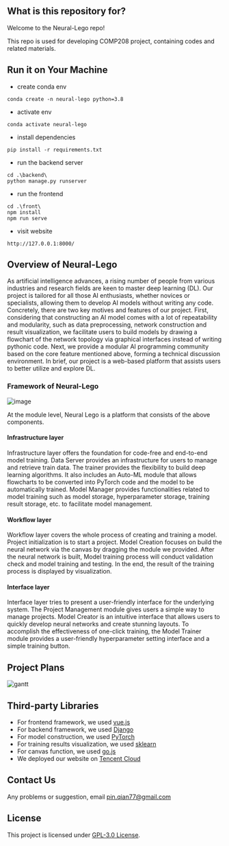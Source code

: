 ## What is this repository for?

Welcome to the Neural-Lego repo!

This repo is used for developing COMP208 project, containing codes and related materials.

## Run it on Your Machine

- create conda env

```
conda create -n neural-lego python=3.8
```

- activate env

```
conda activate neural-lego
```

- install dependencies

```
pip install -r requirements.txt
```

- run the backend server

```
cd .\backend\
python manage.py runserver
```

- run the frontend

```
cd .\front\
npm install
npm run serve
```

- visit website

```
http://127.0.0.1:8000/
```

## Overview of Neural-Lego

As artificial intelligence advances, a rising number of people from various industries and research fields are keen to master deep learning (DL). Our project is tailored for all those AI enthusiasts, whether novices or specialists, allowing them to develop AI models without writing any code. Concretely, there are two key motives and features of our project. First, considering that constructing an AI model comes with a lot of repeatability and modularity, such as data preprocessing, network construction and result visualization, we facilitate users to build models by drawing a flowchart of the network topology via graphical interfaces instead of writing pythonic code. Next, we provide a modular AI programming community based on the core feature mentioned above, forming a technical discussion environment. In brief, our project is a web-based platform that assists users to better utilize and explore DL.

### Framework of Neural-Lego

![image](https://user-images.githubusercontent.com/67728009/167746738-89f1012e-492f-4268-8c5f-120e429f6855.png)

At the module level, Neural Lego is a platform that consists of the above components. 

#### Infrastructure layer
Infrastructure layer offers the foundation for code-free and end-to-end model training. Data Server provides an infrastructure for users to manage and retrieve train data. The trainer provides the flexibility to build deep learning algorithms. It also includes an Auto-ML module that allows flowcharts to be converted into PyTorch code and the model to be automatically trained. Model Manager provides functionalities related to model training such as model storage, hyperparameter storage, training result storage, etc. to facilitate model management. 

#### Workflow layer
Workflow layer covers the whole process of creating and training a model. Project initialization is to start a project. Model Creation focuses on build the neural network via the canvas by dragging the module we provided. After the neural network is built, Model training process will conduct validation check and model training and testing. In the end, the result of the training process is displayed by visualization.

#### Interface layer
Interface layer tries to present a user-friendly interface for the underlying system. The Project Management module gives users a simple way to manage projects. Model Creator is an intuitive interface that allows users to quickly develop neural networks and create stunning layouts. To accomplish the effectiveness of one-click training, the Model Trainer module provides a user-friendly hyperparameter setting interface and a simple training button.

## Project Plans

![gantt](https://user-images.githubusercontent.com/67728009/167746962-948bf230-0564-47c0-88c7-8567025f1a1d.jpg)

## Third-party Libraries
- For frontend framework, we used [vue.js](https://vuejs.org/)
- For backend framework, we used [Django](https://www.djangoproject.com/)
- For model construction, we used [PyTorch](https://pytorch.org/)
- For training results visualization, we used [sklearn](https://scikit-learn.org/stable/)
- For canvas function, we used [go.js](https://gojs.net/latest/index.html)
- We deployed our website on [Tencent Cloud](https://intl.cloud.tencent.com/)

## Contact Us

Any problems or suggestion, email pin.qian77@gmail.com

## License

This project is licensed under [GPL-3.0 License](https://github.com/pinqian77/neural-canvas/blob/main/LICENSE).
